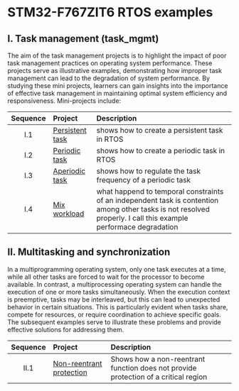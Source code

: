 # STM32-F767ZIT6 RTOS examples


## I. Task management (task_mgmt)

The aim of the task management projects is to highlight the impact of poor task management practices on operating system performance. These projects serve as illustrative examples, demonstrating how improper task management can lead to the degradation of system performance. By studying these mini projects, learners can gain insights into the importance of effective task management in maintaining optimal system efficiency and responsiveness. Mini-projects include:

|Sequence|Project| Description|
|:--:|:------|:------|
|I.1|[Persistent task](https://github.com/ahiralesc/RTOS/tree/main/F767ZIT6/Task_mgmt_persistent)|shows how to create a persistent task in RTOS|
|I.2|[Periodic task](https://github.com/ahiralesc/RTOS/tree/main/F767ZIT6/Task_mgmt_periodic)|shows how to create a periodic task in RTOS|
|I.3|[Aperiodic task](https://github.com/ahiralesc/RTOS/tree/main/F767ZIT6/Task_mgmt_frequency_regulation)|shows how to regulate the task frequency of a periodic task|
|I.4|[Mix workload]()|what happend to temporal constraints of an independent task is contention among other tasks is not resolved properly. I call this example performace degradation| 

## II. Multitasking and synchronization

In a multiprogramming operating system, only one task executes at a time, while all other tasks are forced to wait for the processor to become available. In contrast, a multiprocessing operating system can handle the execution of one or more tasks simultaneously. When the execution context is preemptive, tasks may be interleaved, but this can lead to unexpected behavior in certain situations. This is particularly evident when tasks share, compete for resources, or require coordination to achieve specific goals. The subsequent examples serve to illustrate these problems and provide effective solutions for addressing them.

|Sequence|Project| Description|
|:--:|:------|:------|
|II.1|[Non-reentrant protection](https://github.com/ahiralesc/RTOS/tree/main/F767ZIT6/Sync_contention)|Shows how a non-reentrant function does not provide protection of a critical region|